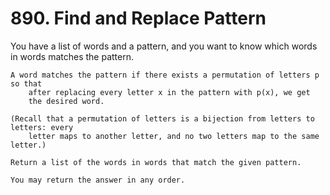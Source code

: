 # 890. Find and Replace Pattern

You have a list of words and a pattern, and you want to know
        which words in words matches the pattern.

    A word matches the pattern if there exists a permutation of letters p so that
        after replacing every letter x in the pattern with p(x), we get
        the desired word.

    (Recall that a permutation of letters is a bijection from letters to letters: every
        letter maps to another letter, and no two letters map to the same letter.)

    Return a list of the words in words that match the given pattern. 

    You may return the answer in any order.